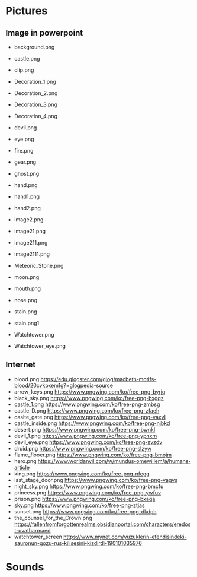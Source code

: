 
# Pictures

## Image in powerpoint

- background.png

- castle.png

- clip.png

- Decoration_1.png

- Decoration_2.png

- Decoration_3.png

- Decoration_4.png

- devil.png

- eye.png

- fire.png

- gear.png

- ghost.png

- hand.png

- hand1.png

- hand2.png

- image2.png

- image21.png

- image211.png

- image2111.png

- Meteoric_Stone.png

- moon.png

- mouth.png

- nose.png

- stain.png

- stain.png1

- Watchtower.png

- Watchtower_eye.png

## Internet

- blood.png
https://edu.glogster.com/glog/macbeth-motifs-blood/20cvkpxem1g?=glogpedia-source
- arrow_keys.png
https://www.pngwing.com/ko/free-png-byrjq
- black_sky.png
https://www.pngwing.com/ko/free-png-bxgqz
- castle_1.png
https://www.pngwing.com/ko/free-png-zmbsg
- castle_D.png
https://www.pngwing.com/ko/free-png-zfaeh
- caslte_gate.png
https://www.pngwing.com/ko/free-png-vaxyl
- castle_inside.png
https://www.pngwing.com/ko/free-png-njbkd
- desert.png
https://www.pngwing.com/ko/free-png-bwnkl
- devil_1.png
https://www.pngwing.com/ko/free-png-ypnxm
- devil_eye.png
https://www.pngwing.com/ko/free-png-zvzdv
- druid.png
https://www.pngwing.com/ko/free-png-slzyw
- flame_flooer.png
https://www.pngwing.com/ko/free-png-bmojm
- hero.png
https://www.worldanvil.com/w/mundus-omewillem/a/humans-article
- king.png
https://www.pngwing.com/ko/free-png-nfegg
- last_stage_door.png
https://www.pngwing.com/ko/free-png-vagvs
- night_sky.png
https://www.pngwing.com/ko/free-png-bmcfu
- princess.png
https://www.pngwing.com/ko/free-png-ywfuv
- prison.png
https://www.pngwing.com/ko/free-png-bxaqa
- sky.png
https://www.pngwing.com/ko/free-png-ztjas
- sunset.png
https://www.pngwing.com/ko/free-png-dkdph
- the_counsel_for_the_Crown.png
https://fallenfromforgottenrealms.obsidianportal.com/characters/eredost-uvatharmaed
- watchtower_screen
https://www.mynet.com/yuzuklerin-efendisindeki-sauronun-gozu-rus-kilisesini-kizdirdi-190101035976


# Sounds
